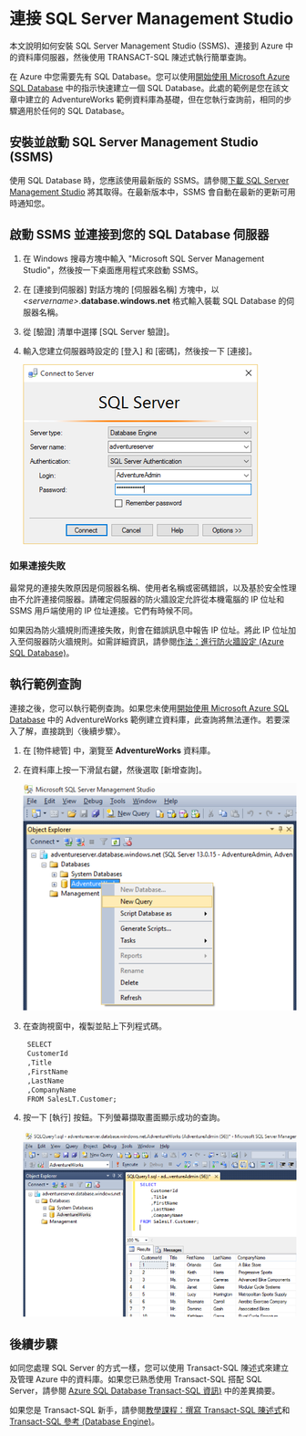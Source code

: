 <properties
	pageTitle="如何使用 SSMS 連接到 Azure SQL Database | Microsoft Azure"
	description="了解如何使用 SSMS 連接到 Azure SQL Database。"
	services="sql-database"
	documentationCenter=""
	authors="stevestein"
	manager="jeffreyg"
	editor=""/>

<tags
	ms.service="sql-database"
	ms.workload="data-management"
	ms.tgt_pltfrm="na"
	ms.devlang="na"
	ms.topic="get-started-article"
	ms.date="08/31/2015"
	ms.author="sstein"/>

# 連接 SQL Server Management Studio
本文說明如何安裝 SQL Server Management Studio (SSMS)、連接到 Azure 中的資料庫伺服器，然後使用 TRANSACT-SQL 陳述式執行簡單查詢。

在 Azure 中您需要先有 SQL Database。您可以使用[開始使用 Microsoft Azure SQL Database](sql-database-get-started.md) 中的指示快速建立一個 SQL Database。此處的範例是您在該文章中建立的 AdventureWorks 範例資料庫為基礎，但在您執行查詢前，相同的步驟適用於任何的 SQL Database。

## 安裝並啟動 SQL Server Management Studio (SSMS)
使用 SQL Database 時，您應該使用最新版的 SSMS。請參閱[下載 SQL Server Management Studio](https://msdn.microsoft.com/library/mt238290.aspx) 將其取得。在最新版本中，SSMS 會自動在最新的更新可用時通知您。

## 啟動 SSMS 並連接到您的 SQL Database 伺服器
1. 在 Windows 搜尋方塊中輸入 "Microsoft SQL Server Management Studio"，然後按一下桌面應用程式來啟動 SSMS。
2. 在 [連接到伺服器] 對話方塊的 [伺服器名稱] 方塊中，以 *&lt;servername>*.**database.windows.net** 格式輸入裝載 SQL Database 的伺服器名稱。
3. 從 [驗證] 清單中選擇 [SQL Server 驗證]。
4. 輸入您建立伺服器時設定的 [登入] 和 [密碼]，然後按一下 [連接]。

	![SSMS 連接到 Azure SQL Database 伺服器](./media/sql-database-connect-query-ssms/1-connect.png)

### 如果連接失敗
最常見的連接失敗原因是伺服器名稱、使用者名稱或密碼錯誤，以及基於安全性理由不允許連接伺服器。請確定伺服器的防火牆設定允許從本機電腦的 IP 位址和 SSMS 用戶端使用的 IP 位址連接。它們有時候不同。

如果因為防火牆規則而連接失敗，則會在錯誤訊息中報告 IP 位址。將此 IP 位址加入至伺服器防火牆規則。如需詳細資訊，請參閱[作法：進行防火牆設定 (Azure SQL Database)](sql-database-configure-firewall-settings.md)。

## 執行範例查詢
連接之後，您可以執行範例查詢。如果您未使用[開始使用 Microsoft Azure SQL Database](sql-database-get-started.md) 中的 AdventureWorks 範例建立資料庫，此查詢將無法運作。若要深入了解，直接跳到〈後續步驟〉。

1. 在 [物件總管] 中，瀏覽至 **AdventureWorks** 資料庫。
2. 在資料庫上按一下滑鼠右鍵，然後選取 [新增查詢]。

	![新增查詢](./media/sql-database-connect-query-ssms/4-run-query.png)

3. 在查詢視窗中，複製並貼上下列程式碼。

		SELECT
		CustomerId
		,Title
		,FirstName
		,LastName
		,CompanyName
		FROM SalesLT.Customer;

4. 按一下 [執行] 按鈕。下列螢幕擷取畫面顯示成功的查詢。

	![成功](./media/sql-database-connect-query-ssms/5-success.png)

## 後續步驟
如同您處理 SQL Server 的方式一樣，您可以使用 Transact-SQL 陳述式來建立及管理 Azure 中的資料庫。如果您已熟悉使用 Transact-SQL 搭配 SQL Server，請參閱 [Azure SQL Database Transact-SQL 資訊)](sql-database-transact-sql-information.md) 中的差異摘要。

如果您是 Transact-SQL 新手，請參閱[教學課程：撰寫 Transact-SQL 陳述式](https://msdn.microsoft.com/library/ms365303.aspx)和 [Transact-SQL 參考 (Database Engine)](https://msdn.microsoft.com/library/bb510741.aspx)。

<!---HONumber=September15_HO1-->
